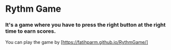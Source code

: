 # Rythm Game
### It's a game where you have to press the right button at the right time to earn scores.
You can play the game by [https://fatihparm.github.io/RythmGame/]



